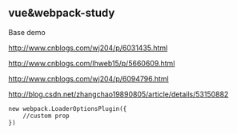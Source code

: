 ## vue&webpack-study
Base demo

http://www.cnblogs.com/wj204/p/6031435.html

http://www.cnblogs.com/lhweb15/p/5660609.html

http://www.cnblogs.com/wj204/p/6094796.html

http://blog.csdn.net/zhangchao19890805/article/details/53150882

```
new webpack.LoaderOptionsPlugin({
    //custom prop
})
```